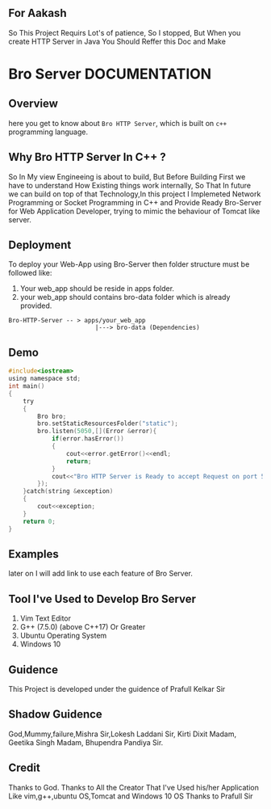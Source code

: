 ## For Aakash
So This Project Requirs Lot's of patience, So I stopped, But When you create HTTP Server in Java You Should Reffer this Doc and Make 



# Bro Server DOCUMENTATION

## Overview
here you get to know about `Bro HTTP Server`, which is built on `c++` programming language.

## Why Bro HTTP Server In C++ ?
So In My view Engineeing is about to build, But Before Building First we have to understand How Existing things work internally, So That In future we can build on top of that Technology,In this project I Implemeted Network Programming or Socket Programming in C++ and Provide Ready Bro-Server for Web Application Developer, trying to mimic the behaviour of Tomcat like server.
## Deployment

To deploy your Web-App using Bro-Server then folder structure must be followed like:

1) Your web_app should be reside in apps folder.
2) your web_app should contains bro-data folder which is already provided.

```
Bro-HTTP-Server -- > apps/your_web_app
                        |---> bro-data (Dependencies)
```


## Demo


```c
#include<iostream>
using namespace std;
int main()
{
    try
    {
        Bro bro;
        bro.setStaticResourcesFolder("static");
        bro.listen(5050,[](Error &error){
            if(error.hasError())
            {
                cout<<error.getError()<<endl;
                return;
            }
            cout<<"Bro HTTP Server is Ready to accept Request on port 5050"<<endl;
        });
    }catch(string &exception)
    {
        cout<<exception;
    }
    return 0;
}
```
## Examples
later on I will add link to use each feature of Bro Server.


## Tool I've Used to Develop Bro Server
1. Vim Text Editor
2. G++ (7.5.0) (above C++17) Or Greater
3. Ubuntu Operating System
4. Windows 10


## Guidence
This Project is developed under the guidence of Prafull Kelkar Sir


## Shadow Guidence
God,Mummy,failure,Mishra Sir,Lokesh Laddani Sir, Kirti Dixit Madam, Geetika Singh Madam, Bhupendra Pandiya Sir.


## Credit
Thanks to God. Thanks to All the Creator That I've Used his/her Application Like vim,g++,ubuntu OS,Tomcat and Windows 10 OS Thanks to Prafull Sir

